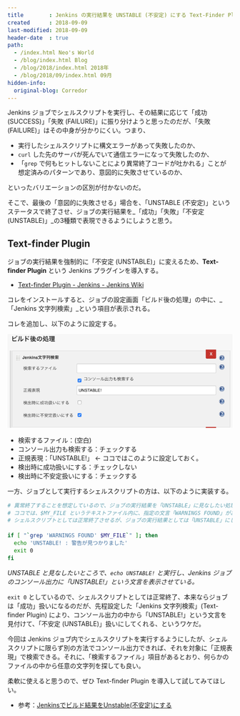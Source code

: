 ```yaml
---
title        : Jenkins の実行結果を UNSTABLE (不安定) にする Text-Finder Plugin
created      : 2018-09-09
last-modified: 2018-09-09
header-date  : true
path:
  - /index.html Neo's World
  - /blog/index.html Blog
  - /blog/2018/index.html 2018年
  - /blog/2018/09/index.html 09月
hidden-info:
  original-blog: Corredor
---
```


Jenkins ジョブでシェルスクリプトを実行し、その結果に応じて「成功 (SUCCESS)」「失敗 (FAILURE)」に振り分けようと思ったのだが、「失敗 (FAILURE)」はその中身が分かりにくい。つまり、

- 実行したシェルスクリプトに構文エラーがあって失敗したのか、
- `curl` した先のサーバが死んでいて通信エラーになって失敗したのか、
- 「`grep` で何もヒットしないことにより異常終了コードが吐かれる」ことが想定済みのパターンであり、意図的に失敗させているのか、

といったバリエーションの区別が付かないのだ。

そこで、最後の「意図的に失敗させる」場合を、「UNSTABLE (不安定)」というステータスで終了させ、ジョブの実行結果を_「成功」「失敗」「不安定 (UNSTABLE)」_の3種類で表現できるようにしようと思う。

## Text-finder Plugin

ジョブの実行結果を強制的に「不安定 (UNSTABLE)」に変えるため、**Text-finder Plugin** という Jenkins プラグインを導入する。

- [Text-finder Plugin - Jenkins - Jenkins Wiki](https://wiki.jenkins.io/display/JENKINS/Text-finder+Plugin)

コレをインストールすると、ジョブの設定画面「ビルド後の処理」の中に、_「Jenkins 文字列検索」_という項目が表示される。

コレを追加し、以下のように設定する。

![Unstable](09-01-01.png)

- 検索するファイル：(空白)
- コンソール出力も検索する：チェックする
- 正規表現：「UNSTABLE!」 ← ココではこのように設定しておく。
- 検出時に成功扱いにする：チェックしない
- 検出時に不安定扱いにする：チェックする

一方、ジョブとして実行するシェルスクリプトの方は、以下のように実装する。

```bash
# 異常終了することを想定しているので、ジョブの実行結果を「UNSTABLE」に見なしたい処理
# ココでは、$MY_FILE というテキストファイル内に、指定の文言「WARNINGS FOUND」があった場合は、
# シェルスクリプトとしては正常終了させるが、ジョブの実行結果としては「UNSTABLE」にしたい、とする。

if [ "`grep 'WARNINGS FOUND' $MY_FILE`" ]; then
  echo 'UNSTABLE! : 警告が見つかりました'
  exit 0
fi
```

_UNSTABLE と見なしたいところで、`echo UNSTABLE!` と実行し、Jenkins ジョブのコンソール出力に「UNSTABLE!」という文言を表示させている。_

`exit 0` としているので、シェルスクリプトとしては正常終了、本来ならジョブは「成功」扱いになるのだが、先程設定した「Jenkins 文字列検索」(Text-finder Plugin) により、コンソール出力の中から「UNSTABLE!」という文言を見付けて、「不安定 (UNSTABLE)」扱いにしてくれる、というワケだ。

今回は Jenkins ジョブ内でシェルスクリプトを実行するようにしたが、シェルスクリプトに限らず別の方法でコンソール出力できれば、それを対象に「正規表現」で検索できる。それに、「検索するファイル」項目があるとおり、何らかのファイルの中から任意の文字列を探しても良い。

柔軟に使えると思うので、ぜひ Text-finder Plugin を導入して試してみてほしい。

- 参考：[Jenkinsでビルド結果をUnstable(不安定)にする](https://qiita.com/mechamogera/items/4959e921c574d511d6d6)
